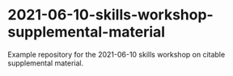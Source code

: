 # 2021-06-10-skills-workshop-supplemental-material
Example repository for the 2021-06-10 skills workshop on citable supplemental material.

